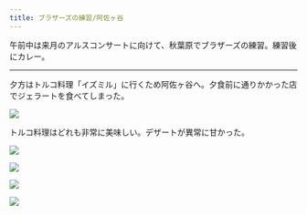 ```yaml
---
title: ブラザーズの練習/阿佐ヶ谷
---
```


午前中は来月のアルスコンサートに向けて、秋葉原でブラザーズの練習。練習後にカレー。

---

夕方はトルコ料理「イズミル」に行くため阿佐ヶ谷へ。夕食前に通りかかった店でジェラートを食べてしまった。

![](https://photos.old.apkas.net/medium/202301/20230114-173558.webp)

トルコ料理はどれも非常に美味しい。デザートが異常に甘かった。

![](https://photos.old.apkas.net/medium/202301/20230114-185923.webp)

![](https://photos.old.apkas.net/medium/202301/20230114-193547.webp)

![](https://photos.old.apkas.net/medium/202301/20230114-201318.webp)

![](https://photos.old.apkas.net/medium/202301/20230114-202852.webp)
